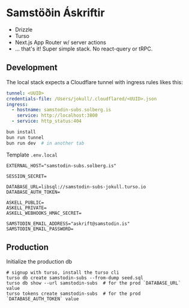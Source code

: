 # Samstöðin Áskriftir

- Drizzle
- Turso
- Next.js App Router w/ server actions
- ... that's it! Super simple stack. No react-query or tRPC.

## Development

The local stack expects a Cloudflare tunnel with ingress rules likes this:

```yaml
tunnel: <UUID>
credentials-file: /Users/jokull/.cloudflared/<UUID>.json
ingress:
  - hostname: samstodin-subs.solberg.is
    service: http://localhost:3800
  - service: http_status:404
```

```bash
bun install
bun run tunnel
bun run dev  # in another tab
```

Template `.env.local`

```
EXTERNAL_HOST="samstodin-subs.solberg.is"

SESSION_SECRET=

DATABASE_URL=libsql://samstodin-subs-jokull.turso.io
DATABASE_AUTH_TOKEN=

ASKELL_PUBLIC=
ASKELL_PRIVATE=
ASKELL_WEBHOOKS_HMAC_SECRET=

SAMSTODIN_EMAIL_ADDRESS="askrift@samstodin.is"
SAMSTODIN_EMAIL_PASSWORD=
```

## Production

Initialize the production db

```
# signup with turso, install the turso cli
turso db create samstodin-subs --from-dump seed.sql
turso db show --url samstodin-subs  # for the prod `DATABASE_URL` value
turso tokens create samstodin-subs  # for the prod `DATABASE_AUTH_TOKEN` value
```
